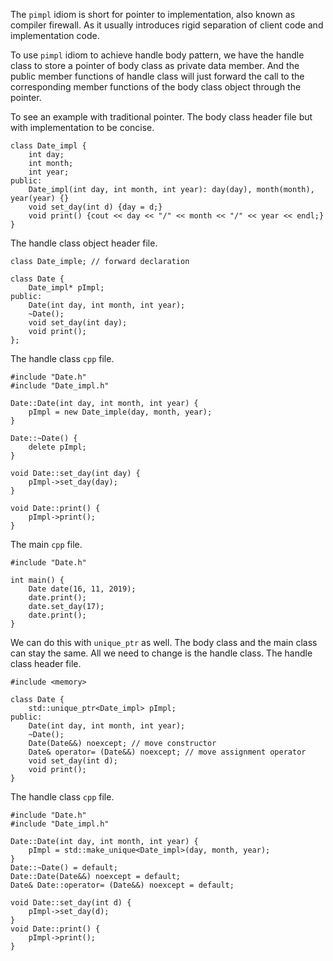 
The `pimpl` idiom is short for pointer to implementation, also known as compiler firewall. As it usually introduces rigid separation of client code and implementation code.

To use `pimpl` idiom to achieve handle body pattern, we have the handle class to store a pointer of body class as private data member. And the public member functions of handle class will just forward the call to the corresponding member functions of the body class object through the pointer.

To see an example with traditional pointer.
The body class header file but with implementation to be concise.
```
class Date_impl {
	int day;
	int month;
	int year;
public:
	Date_impl(int day, int month, int year): day(day), month(month), year(year) {}
	void set_day(int d) {day = d;}
	void print() {cout << day << "/" << month << "/" << year << endl;}
}
```
The handle class object header file.
```
class Date_imple; // forward declaration

class Date {
	Date_impl* pImpl;
public:
	Date(int day, int month, int year);
	~Date();
	void set_day(int day);
	void print();
};
```
The handle class `cpp` file.
```
#include "Date.h"
#include "Date_impl.h"

Date::Date(int day, int month, int year) {
	pImpl = new Date_imple(day, month, year);
}

Date::~Date() {
	delete pImpl;
}

void Date::set_day(int day) {
	pImpl->set_day(day);
}

void Date::print() {
	pImpl->print();
}
```
The main `cpp` file.
```
#include "Date.h"

int main() {
	Date date(16, 11, 2019);
	date.print();
	date.set_day(17);
	date.print();
}
```


We can do this with `unique_ptr` as well. The body class and the main class can stay the same. All we need to change is the handle class.
The handle class header file.
```
#include <memory>

class Date {
	std::unique_ptr<Date_impl> pImpl;
public:
	Date(int day, int month, int year);
	~Date();
	Date(Date&&) noexcept; // move constructor
	Date& operator= (Date&&) noexcept; // move assignment operator
	void set_day(int d);
	void print();
}
```
The handle class `cpp` file.
```
#include "Date.h"
#include "Date_impl.h"

Date::Date(int day, int month, int year) {
	pImpl = std::make_unique<Date_impl>(day, month, year);
}
Date::~Date() = default;
Date::Date(Date&&) noexcept = default;
Date& Date::operator= (Date&&) noexcept = default;

void Date::set_day(int d) {
	pImpl->set_day(d);
}
void Date::print() {
	pImpl->print();
}
```
